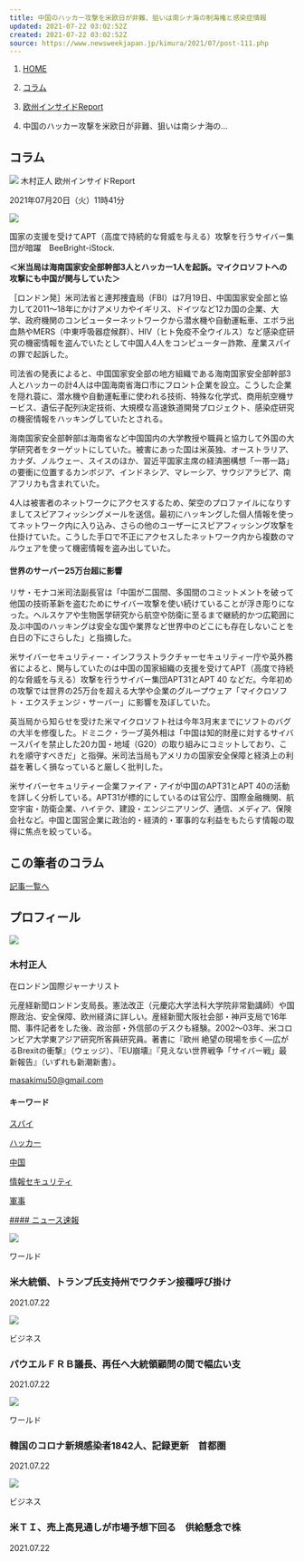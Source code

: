 ```yaml
---
title: 中国のハッカー攻撃を米欧日が非難、狙いは南シナ海の制海権と感染症情報
updated: 2021-07-22 03:02:52Z
created: 2021-07-22 03:02:52Z
source: https://www.newsweekjapan.jp/kimura/2021/07/post-111.php
---
```


1. [HOME](https://www.newsweekjapan.jp/)

2. [コラム](https://www.newsweekjapan.jp/column/)
3. [欧州インサイドReport](https://www.newsweekjapan.jp/kimura/)
4. 中国のハッカー攻撃を米欧日が非難、狙いは南シナ海の…

## コラム

![](https://www.newsweekjapan.jp/kimura//img/blogThum.jpg)
木村正人 欧州インサイドReport

2021年07月20日（火）11時41分

![](https://www.newsweekjapan.jp/kimura/assets_c/2021/07/iStock-539210258-thumb-720xauto-261597.jpeg)

国家の支援を受けてAPT（高度で持続的な脅威を与える）攻撃を行うサイバー集団が暗躍　BeeBright-iStock.

**＜米当局は海南国家安全部幹部3人とハッカー1人を起訴。マイクロソフトへの攻撃にも中国が関与していた＞**

［ロンドン発］米司法省と連邦捜査局（FBI）は7月19日、中国国家安全部と協力して2011～18年にかけアメリカやイギリス、ドイツなど12カ国の企業、大学、政府機関のコンピューターネットワークから潜水機や自動運転車、エボラ出血熱やMERS（中東呼吸器症候群）、HIV（ヒト免疫不全ウイルス）など感染症研究の機密情報を盗んでいたとして中国人4人をコンピューター詐欺、産業スパイの罪で起訴した。

司法省の発表によると、中国国家安全部の地方組織である海南国家安全部幹部3人とハッカーの計4人は中国海南省海口市にフロント企業を設立。こうした企業を隠れ蓑に、潜水機や自動運転車に使われる技術、特殊な化学式、商用航空機サービス、遺伝子配列決定技術、大規模な高速鉄道開発プロジェクト、感染症研究の機密情報をハッキングしていたとされる。

海南国家安全部幹部は海南省など中国国内の大学教授や職員と協力して外国の大学研究者をターゲットにしていた。被害にあった国は米英独、オーストラリア、カナダ、ノルウェー、スイスのほか、習近平国家主席の経済圏構想「一帯一路」の要衝に位置するカンボジア、インドネシア、マレーシア、サウジアラビア、南アフリカも含まれていた。

4人は被害者のネットワークにアクセスするため、架空のプロファイルになりすましてスピアフィッシングメールを送信。最初にハッキングした個人情報を使ってネットワーク内に入り込み、さらの他のユーザーにスピアフィッシング攻撃を仕掛けていた。こうした手口で不正にアクセスしたネットワーク内から複数のマルウェアを使って機密情報を盗み出していた。

#### 世界のサーバー25万台超に影響

リサ・モナコ米司法副長官は「中国が二国間、多国間のコミットメントを破って他国の技術革新を盗むためにサイバー攻撃を使い続けていることが浮き彫りになった。ヘルスケアや生物医学研究から航空や防衛に至るまで継続的かつ広範囲に及ぶ中国のハッキングは安全な国や業界など世界中のどこにも存在しないことを白日の下にさらした」と指摘した。

米サイバーセキュリティー・インフラストラクチャーセキュリティー庁や英外務省によると、関与していたのは中国の国家組織の支援を受けてAPT（高度で持続的な脅威を与える）攻撃を行うサイバー集団APT31とAPT 40 などだ。今年初めの攻撃では世界の25万台を超える大学や企業のグループウェア「マイクロソフト・エクスチェンジ・サーバー」に影響を及ぼしていた。

英当局から知らせを受けた米マイクロソフト社は今年3月末までにソフトのバグの大半を修復した。ドミニク・ラーブ英外相は「中国は知的財産に対するサイバースパイを禁止した20カ国・地域（G20）の取り組みにコミットしており、これを順守すべきだ」と指弾。米司法当局もアメリカの国家安全保障と経済上の利益を著しく損なっていると厳しく批判した。

米サイバーセキュリティー企業ファイア・アイが中国のAPT31とAPT 40の活動を詳しく分析している。APT31が標的にしているのは官公庁、国際金融機関、航空宇宙・防衛企業、ハイテク、建設・エンジニアリング、通信、メディア、保険会社など。中国と国営企業に政治的・経済的・軍事的な利益をもたらす情報の取得に焦点を絞っている。

## この筆者のコラム

[記事一覧へ](https://www.newsweekjapan.jp/kimura/)

## プロフィール

![](https://www.newsweekjapan.jp/kimura//img/blogThum.jpg)

### 木村正人

在ロンドン国際ジャーナリスト

元産経新聞ロンドン支局長。憲法改正（元慶応大学法科大学院非常勤講師）や国際政治、安全保障、欧州経済に詳しい。産経新聞大阪社会部・神戸支局で16年間、事件記者をした後、政治部・外信部のデスクも経験。2002～03年、米コロンビア大学東アジア研究所客員研究員。著書に『欧州 絶望の現場を歩く―広がるBrexitの衝撃』（ウェッジ）、『EU崩壊』『見えない世界戦争「サイバー戦」最新報告』（いずれも新潮新書）。

[masakimu50@gmail.com](mailto:masakimu50@gmail.com)

#### キーワード

[スパイ](https://www.newsweekjapan.jp/tagsearch/%E3%82%B9%E3%83%91%E3%82%A4)

[ハッカー](https://www.newsweekjapan.jp/tagsearch/%E3%83%8F%E3%83%83%E3%82%AB%E3%83%BC)

[中国](https://www.newsweekjapan.jp/tagsearch/%E4%B8%AD%E5%9B%BD)

[情報セキュリティ](https://www.newsweekjapan.jp/tagsearch/%E6%83%85%E5%A0%B1%E3%82%BB%E3%82%AD%E3%83%A5%E3%83%AA%E3%83%86%E3%82%A3)

[軍事](https://www.newsweekjapan.jp/tagsearch/%E8%BB%8D%E4%BA%8B)

 [ #### ニュース速報](https://www.newsweekjapan.jp/headlines/)

![](https://www.newsweekjapan.jp/headlines/assets_c/2021/07/2021-07-22T024736Z_1_LYNXMPEH6L034_RTROPTP_2_USA-BIDEN-thumb-186x186-261985.jpg)

ワールド

### 米大統領、トランプ氏支持州でワクチン接種呼び掛け

2021.07.22

![](https://www.newsweekjapan.jp/headlines/assets_c/2021/07/2021-07-22T023049Z_1_LYNXMPEH6L02M_RTROPTP_2_34152724-thumb-186x186-261982.jpg)

ビジネス

### パウエルＦＲＢ議長、再任へ大統領顧問の間で幅広い支

2021.07.22

![](https://www.newsweekjapan.jp/headlines/assets_c/2021/07/2021-07-22T020108Z_1_LYNXMPEH6L01X_RTROPTP_2_HEALTH-CORONAVIRUS-SOUTHKOREA-thumb-186x186-261972.jpg)

ワールド

### 韓国のコロナ新規感染者1842人、記録更新　首都圏

2021.07.22

![](https://www.newsweekjapan.jp/headlines/assets_c/2021/07/2021-07-21T215318Z_1_LYNXMPEH6K1D9_RTROPTP_2_MICRON-TECH-DIVESTITURE-thumb-186x186-261965.jpg)

ビジネス

### 米ＴＩ、売上高見通しが市場予想下回る　供給懸念で株

2021.07.22